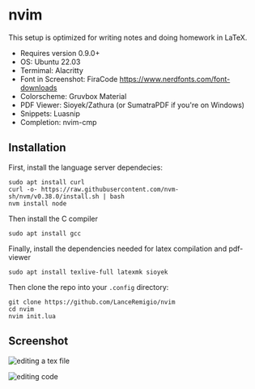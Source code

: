 # nvim

This setup is optimized for writing notes and doing homework in LaTeX. 
* Requires version 0.9.0+
* OS: Ubuntu 22.03
* Termimal: Alacritty
* Font in Screenshot: FiraCode https://www.nerdfonts.com/font-downloads
* Colorscheme: Gruvbox Material
* PDF Viewer: Sioyek/Zathura (or SumatraPDF if you're on Windows)
* Snippets: Luasnip
* Completion: nvim-cmp

## Installation

First, install the language server dependecies:

````
sudo apt install curl
curl -o- https://raw.githubusercontent.com/nvm-sh/nvm/v0.38.0/install.sh | bash
nvm install node 
````

Then install the C compiler 

````
sudo apt install gcc
````

Finally, install the dependencies needed for latex compilation and pdf-viewer

````
sudo apt install texlive-full latexmk sioyek
````
Then clone the repo into your `.config` directory:
````
git clone https://github.com/LanceRemigio/nvim
cd nvim 
nvim init.lua
````
## Screenshot

![editing a tex file](./png/texediting.png)

![editing code](./png/code.png)


